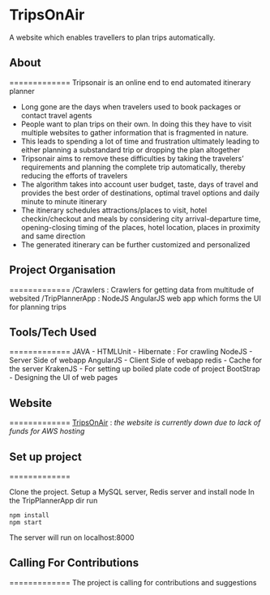 TripsOnAir
==============

A website which enables travellers to plan trips automatically.

## About
=============
Tripsonair is an online end to end automated itinerary planner
* Long gone are the days when travelers used to book packages or contact travel agents
* People want to plan trips on their own. In doing this they have to visit multiple websites to gather information that is fragmented in nature.
* This leads to spending a lot of time and frustration ultimately leading to either planning a substandard trip or dropping the plan altogether
* Tripsonair aims to remove these difficulties by taking the travelers’ requirements and planning the complete trip automatically, thereby reducing the efforts of travelers
* The algorithm takes into account user budget, taste, days of travel and provides the best order of destinations, optimal travel options and daily minute to minute itinerary
* The itinerary schedules attractions/places to visit, hotel checkin/checkout and meals by considering city arrival-departure time, opening-closing timing of the places, hotel location, places in proximity and same direction
* The generated itinerary can be further customized and personalized

## Project Organisation
=============
/Crawlers :  Crawlers for getting data from multitude of websited
/TripPlannerApp : NodeJS AngularJS web app which forms the UI for planning trips

## Tools/Tech Used
=============
JAVA - HTMLUnit - Hibernate : For crawling
NodeJS - Server Side of webapp
AngularJS - Client Side of webapp
redis - Cache for the server
KrakenJS - For setting up boiled plate code of project
BootStrap - Designing the UI of web pages

## Website
=============
[TripsOnAir](http://www.tripsonair.com) : *the website is currently down due to lack of funds for AWS hosting*

## Set up project
=============

Clone the project.
Setup a MySQL server, Redis server and install node
In the TripPlannerApp dir run
```
npm install
npm start
```
The server will run on localhost:8000

## Calling For Contributions
=============
The project is calling for contributions and suggestions
